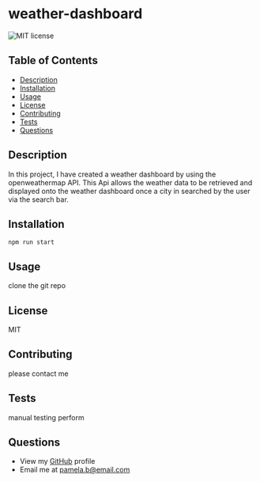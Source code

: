 
  # weather-dashboard

  ![MIT license](https://img.shields.io/badge/license-MIT-green)
  
  ## Table of Contents
  
  - [Description](#description)
  - [Installation](#installation)
  - [Usage](#usage)
  - [License](#license)
  - [Contributing](#contributing)
  - [Tests](#tests)
  - [Questions](#questions)

  ## Description

  In this project, I have created a weather dashboard by using the openweathermap API. This Api allows the weather data to be retrieved and displayed onto the weather dashboard once a city in searched by the user via the search bar.
  
  ## Installation
  ```
  npm run start
  ```   
  ## Usage

  clone the git repo

  ## License

  MIT
  
  ## Contributing

  please contact me
  
  ## Tests

  manual testing perform
  
  ## Questions
  
  - View my [GitHub](https://github.com/pdubb3) profile
  - Email me at pamela.b@email.com 
